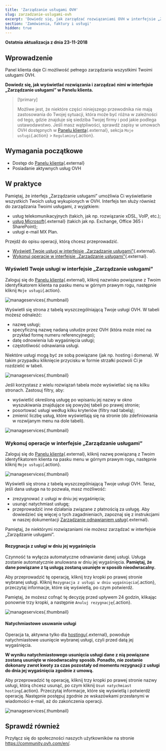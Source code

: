 ```yaml
---
title: 'Zarządzanie usługami OVH'
slug: zarzadzanie-uslugami-ovh
excerpt: 'Dowiedz się, jak zarządzać rozwiązaniami OVH w interfejsie „Zarządzanie usługami” w Panelu klienta'
section: 'Zamówienia, faktury i usługi'
hidden: true
---
```


**Ostatnia aktualizacja z dnia 23-11-2018**

## Wprowadzenie

Panel klienta daje Ci możliwość pełnego zarządzania wszystkimi Twoimi usługami OVH.

**Dowiedz się, jak wyświetlać rozwiązania i zarządzać nimi w interfejsie „Zarządzanie usługami” w Panelu klienta.**

> [!primary]
>
> Możliwe jest, że niektóre części niniejszego przewodnika nie mają zastosowania do Twojej sytuacji, która może być różna w zależności od tego, gdzie znajduje się siedziba Twojej firmy i pod jakie podlega ustawodawstwo. Jeśli masz wątpliwości, sprawdź zapisy w umowach OVH dostępnych w [Panelu klienta](https://www.ovh.com/auth/?action=gotomanager&from=https://www.ovh.pl/&ovhSubsidiary=pl){.external}, sekcja `Moje usługi`{.action} > `Regulaminy`{.action}.
>


## Wymagania początkowe

- Dostęp do [Panelu klienta](https://www.ovh.com/auth/?action=gotomanager&from=https://www.ovh.pl/&ovhSubsidiary=pl){.external}
- Posiadanie aktywnych usług OVH

## W praktyce

Pamiętaj, że interfejs „Zarządzanie usługami” umożliwia Ci wyświetlanie wszystkich Twoich usług wykupionych w OVH. Interfejs ten służy również do zarządzania Twoimi usługami, z wyjątkiem:

- usług telekomunikacyjnych (takich, jak np. rozwiązanie xDSL, VoIP, etc.);
- [usług Microsoft](https://www.ovh.pl/office-365/){.external} (takich jak np. Exchange, Office 365 i SharePoint);
- usługi e-mail MX Plan.

Przejdź do opisu operacji, którą chcesz przeprowadzić.

- [Wyświetl Twoje usługi w interfejsie „Zarządzanie usługami”](https://docs.ovh.com/pl/billing/zarzadzanie-uslugami-ovh/#wyswietl-twoje-uslugi-w-interfejsie-zarzadzanie-uslugami){.external}.
- [Wykonuj operacje w interfejsie „Zarządzanie usługami”](https://docs.ovh.com/pl/billing/zarzadzanie-uslugami-ovh/#wykonuj-operacje-w-interfejsie-zarzadzanie-uslugami){.external}.

### Wyświetl Twoje usługi w interfejsie „Zarządzanie usługami”

Zaloguj się do [Panelu klienta](https://www.ovh.com/auth/?action=gotomanager&from=https://www.ovh.pl/&ovhSubsidiary=pl){.external}, kliknij nazwisko powiązane z Twoim identyfikatorem klienta na pasku menu w górnym prawym rogu, następnie kliknij `Moje usługi`{.action}.

![manageservices](images/manage-ovh-services-step1.png){.thumbnail}

Wyświetli się strona z tabelą wyszczególniającą Twoje usługi OVH. W tabeli możesz odnaleźć:

- nazwę usługi;
- specyficzną nazwę nadaną usłudze przez OVH (która może mieć na przykład formę numeru referencyjnego);
- datę odnowienia lub wygaśnięcia usługi;
- częstotliwość odnawiania usługi.

Niektóre usługi mogą być ze sobą powiązane (jak np. hosting i domena). W takim przypadku kliknięcie przycisku w formie strzałki pozwoli Ci je rozdzielić w tabeli.

![manageservices](images/manage-ovh-services-step2.png){.thumbnail}

Jeśli korzystasz z wielu rozwiązań tabela może wyświetlać się na kilku stronach. Zastosuj filtry, aby:

- wyświetlić określoną usługę po wpisaniu jej nazwy w okno wyszukiwania znajdujące się powyżej tabeli po prawej stronie;
- posortować usługi według kilku kryteriów (filtry nad tabelą); 
- zmienić liczbę usług, które wyświetlają się na stronie (do zdefiniowania w rozwijanym menu na dole tabeli).

![manageservices](images/manage-ovh-services-step3.png){.thumbnail}

### Wykonuj operacje w interfejsie „Zarządzanie usługami”

Zaloguj się do [Panelu klienta](https://www.ovhtelecom.fr/manager/auth/?action=gotomanager){.external}, kliknij nazwę powiązaną z Twoim identyfikatorem klienta na pasku menu w górnym prawym rogu, następnie kliknij `Moje usługi`{.action}.

![manageservices](images/manage-ovh-services-step1.png){.thumbnail}

Wyświetli się strona z tabelą wyszczególniającą Twoje usługi OVH. Teraz, jeśli dana usługa na to pozwala, masz możliwość:

- zrezygnować z usługi w dniu jej wygaśnięcia;
- usunąć natychmiast usługę;
- przeprowadzić inne działania związane z płatnością za usługę. Aby dowiedzieć się więcej o tych zagadnieniach, zapoznaj się z instrukcjami w naszej dokumentacji [Zarządzanie odnawianiem usług](https://docs.ovh.com/pl/billing/przewodnik_dotyczacy_opcji_automatycznego_odnawiania_uslug_w_ovh/){.external}.

Pamiętaj, że niektórymi rozwiązaniami nie możesz zarządzać w interfejsie „Zarządzanie usługami”.

#### Rezygnacja z usługi w dniu jej wygaśnięcia

Czynność ta wyłącza automatyczne odnawianie danej usługi. Usługa zostanie automatycznie anulowana w dniu jej wygaśnięcia. **Pamiętaj, że dane powiązane z tą usługą zostaną usunięte w sposób nieodwracalny.** 

Aby przeprowadzić tę operację, kliknij trzy kropki po prawej stronie wybranej usługi. Kliknij `Rezygnacja z usługi w dniu wygaśnięcia`{.action}, przeczytaj informacje, które się wyświetlą, po czym potwierdź.

Pamiętaj, że możesz cofnąć tę decyzję przed upływem 24 godzin, klikając ponownie trzy kropki, a następnie `Anuluj rezygnację`{.action}.

![manageservices](images/manage-ovh-services-step4.png){.thumbnail}

#### Natychmiastowe usuwanie usługi

Operacja ta, aktywna tylko dla [hostingu](https://www.ovh.pl/hosting/){.external}, powoduje natychmiastowe usunięcie wybranej usługi, czyli przed datą jej wygaśnięcia. 

**W wyniku natychmiastowego usunięcia usługi dane z nią powiązane zostaną usunięte w nieodwracalny sposób. Ponadto, nie zostanie dokonany zwrot kwoty za czas pozostały od momentu rezygnacji z usługi do dnia jej wygaśnięcia zgodnie z umową.**

Aby przeprowadzić tę operację, kliknij trzy kropki po prawej stronie nazwy usługi, którą chcesz usunąć, po czym kliknij `Usuń natychmiast hosting`{.action}. Przeczytaj informacje, które się wyświetlą i potwierdź operację. Następnie postępuj zgodnie ze wskazówkami przesłanymi w wiadomości e-mail, aż do zakończenia operacji.

![manageservices](images/manage-ovh-services-step5.png){.thumbnail}

## Sprawdź również

Przyłącz się do społeczności naszych użytkowników na stronie <https://community.ovh.com/en/>.

